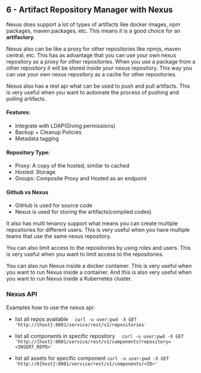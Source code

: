 ## 6 - Artifact Repository Manager with Nexus

Nexus does support a lot of types of artifacts like docker images, npm packages, maven packages, etc.
This means it is a good choice for an **artifactory**. 

Nexus also can be like a proxy for other repositories like npmjs, maven central, etc.
This has as advantage that you can use your own nexus repository as a proxy for other repositories.
When you use a package from a other repository it will be stored inside your nexus repository.
This way you can use your own nexus repository as a cache for other repositories.

Nexus also has a rest api what can be used to push and pull artifacts.
This is very useful when you want to automate the process of pushing and pulling artifacts.

#### Features:

- Integrate with LDAP(Giving permissions)
- Backup + Cleanup Policies
- Metadata tagging

#### Repository Type:
- Proxy: A copy of the hosted, similar to cached
- Hosted: Storage
- Groups: Composite Proxy and Hosted as an endpoint

#### Github vs Nexus
- GitHub is used for source code
- Nexus is used for storing the artifacts(compiled codes)

It also has multi tenancy support what means you can create multiple repositories for different users.
This is very useful when you have multiple teams that use the same nexus repository.

You can also limit access to the repositories by using roles and users.
This is very useful when you want to limit access to the repositories.

You can also run Nexus inside a docker container.
This is very useful when you want to run Nexus inside a container.
And this is also very useful when you want to run Nexus inside a Kubernetes cluster.

### Nexus API

Examples how to use the nexus api:

- list all repos available
  ```  curl -u user:pwd -X GET 'http://{host}:8081/service/rest/v1/repositories'```
- list all components in specific repository
  ```   curl -u user:pwd -X GET 'http://{host}:8081/service/rest/v1/components?repository=<INSERT_REPO>'  ```

- list all assets for specific component
  ``` curl -u user:pwd -X GET 'http://6{host}:8081/service/rest/v1/components/<ID>'  ```

